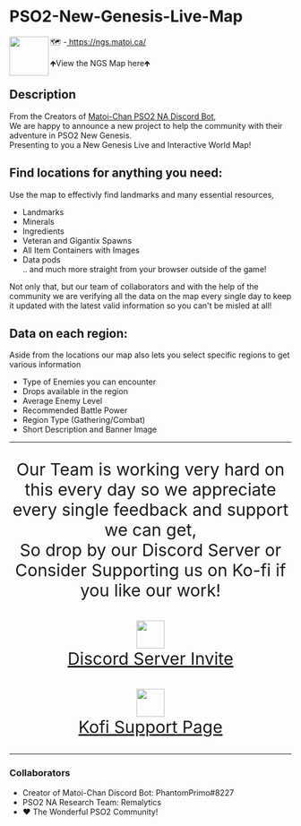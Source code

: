 # PSO2-New-Genesis-Live-Map

<img src="https://cdn.discordapp.com/attachments/728932137864134696/856748985313919016/logo512.png" height="70em" align="left">
<p>🗺 -<a href="https://ngs.matoi.ca/"> https://ngs.matoi.ca/</a></p>

🡹View the NGS Map here🡹
## Description
From the Creators of [Matoi-Chan PSO2 NA Discord Bot](https://matoi.ca/),  
We are happy to announce a new project to help the community with their adventure in PSO2 New Genesis.  
Presenting to you a New Genesis Live and Interactive World Map!

## Find locations for anything you need:
Use the map to effectivly find landmarks and many essential resources,
* Landmarks
* Minerals
* Ingredients
* Veteran and Gigantix Spawns
* All Item Containers with Images
* Data pods   
.. and much more straight from your browser outside of the game!

Not only that, but our team of collaborators and with the help of the community we are verifying all the data on the map every single day to keep it updated with the latest valid information so you can't be misled at all!


## Data on each region:
Aside from the locations our map also lets you select specific regions to get various information
* Type of Enemies you can encounter
* Drops available in the region
* Average Enemy Level
* Recommended Battle Power
* Region Type (Gathering/Combat)
* Short Description and Banner Image

---

<p align="center" style="font-size:30px;">
     Our Team is working very hard on this every day so we appreciate every single feedback and support we can get,  
     </br> 
     So drop by our Discord Server or Consider Supporting us on Ko-fi if you like our work!
     </br>  </br>
     <img src="https://cdn.discordapp.com/attachments/728932137864134696/858515803513815040/discordbanner.png" height="50em">
     </br>    
     <a href="https://discord.gg/ScyEGBFayY">Discord Server Invite</a>
     </br> 
     </br> 
     <img src="https://cdn.discordapp.com/attachments/728932137864134696/858513658971553792/kofisupport.png" height="50em">   
     </br>  
     <a href="https://ko-fi.com/matoi">Kofi Support Page</a>
</div>

---

### Collaborators
* Creator of Matoi-Chan Discord Bot: PhantomPrimo#8227
* PSO2 NA Research Team: Remalytics 
* ❤️ The Wonderful PSO2 Community!
